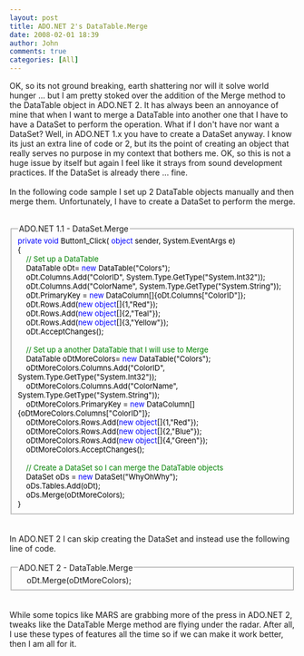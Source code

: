 ```yaml
---
layout: post
title: ADO.NET 2's DataTable.Merge
date: 2008-02-01 18:39
author: John
comments: true
categories: [All]
---
```

OK, so its not ground breaking, earth shattering nor will it solve world hunger ... but I am pretty stoked over the addition of the Merge method to the DataTable object in ADO.NET 2. It has always been an annoyance of mine that when I want to merge a DataTable into another one that I have to have a DataSet to perform the operation. What if I don't have nor want a DataSet? Well, in ADO.NET 1.x you have to create a DataSet anyway. I know its just an extra line of code or 2, but its the point of creating an object that really serves no purpose in my context that bothers me. OK, so this is not a huge issue by itself but again I feel like it strays from sound development practices. If the DataSet is already there ... fine. <br> <br> In the following code sample I set up 2 DataTable objects manually and then merge them. Unfortunately, I have to create a DataSet to perform the merge. <br> <br> <FIELDSET> <LEGEND>ADO.NET 1.1 - DataSet.Merge</LEGEND> <font color="#000000" size="2"><font color="#0000ff" size="2">private void </font>Button1_Click(<font color="#0000ff" size="2"> object</font> sender, System.EventArgs e) <br> { <br> &nbsp;&nbsp;&nbsp;&nbsp;<font color="#008000" size="2">// Set up a DataTable</font> <br> &nbsp;&nbsp;&nbsp;&nbsp;DataTable oDt= <font color="#0000ff" size="2">new</font> DataTable("Colors"); <br> &nbsp;&nbsp;&nbsp;&nbsp;oDt.Columns.Add("ColorID", System.Type.GetType("System.Int32")); <br> &nbsp;&nbsp;&nbsp;&nbsp;oDt.Columns.Add("ColorName", System.Type.GetType("System.String")); <br> &nbsp;&nbsp;&nbsp;&nbsp;oDt.PrimaryKey = <font color="#0000ff" size="2">new</font> DataColumn[]{oDt.Columns["ColorID"]}; <br> &nbsp;&nbsp;&nbsp;&nbsp;oDt.Rows.Add(<font color="#0000ff" size="2">new object</font>[]{1,"Red"}); <br> &nbsp;&nbsp;&nbsp;&nbsp;oDt.Rows.Add(<font color="#0000ff" size="2">new object</font>[]{2,"Teal"}); <br> &nbsp;&nbsp;&nbsp;&nbsp;oDt.Rows.Add(<font color="#0000ff" size="2">new object</font>[]{3,"Yellow"}); <br> &nbsp;&nbsp;&nbsp;&nbsp;oDt.AcceptChanges(); <br> <br> &nbsp;&nbsp;&nbsp;&nbsp;<font color="#008000" size="2">// Set up a another DataTable that I will use to Merge</font> <br> &nbsp;&nbsp;&nbsp;&nbsp;DataTable oDtMoreColors= <font color="#0000ff" size="2">new</font> DataTable("Colors"); <br> &nbsp;&nbsp;&nbsp;&nbsp;oDtMoreColors.Columns.Add("ColorID", System.Type.GetType("System.Int32")); <br> &nbsp;&nbsp;&nbsp;&nbsp;oDtMoreColors.Columns.Add("ColorName", System.Type.GetType("System.String")); <br> &nbsp;&nbsp;&nbsp;&nbsp;oDtMoreColors.PrimaryKey = <font color="#0000ff" size="2">new</font> DataColumn[]{oDtMoreColors.Columns["ColorID"]}; <br> &nbsp;&nbsp;&nbsp;&nbsp;oDtMoreColors.Rows.Add(<font color="#0000ff" size="2">new object</font>[]{1,"Red"}); <br> &nbsp;&nbsp;&nbsp;&nbsp;oDtMoreColors.Rows.Add(<font color="#0000ff" size="2">new object</font>[]{2,"Blue"}); <br> &nbsp;&nbsp;&nbsp;&nbsp;oDtMoreColors.Rows.Add(<font color="#0000ff" size="2">new object</font>[]{4,"Green"}); <br> &nbsp;&nbsp;&nbsp;&nbsp;oDtMoreColors.AcceptChanges(); <br> <br> &nbsp;&nbsp;&nbsp;&nbsp;<font color="#008000" size="2">// Create a DataSet so I can merge the DataTable objects</font> <br> &nbsp;&nbsp;&nbsp;&nbsp;DataSet oDs = <font color="#0000ff" size="2">new</font> DataSet("WhyOhWhy"); <br> &nbsp;&nbsp;&nbsp;&nbsp;oDs.Tables.Add(oDt); <br> &nbsp;&nbsp;&nbsp;&nbsp;oDs.Merge(oDtMoreColors); <br> } <br> </font> </FIELDSET> <br> <br> In ADO.NET 2 I can skip creating the DataSet and instead use the following line of code. <br> <br> <FIELDSET><LEGEND>ADO.NET 2 - DataTable.Merge</LEGEND> &nbsp;&nbsp;&nbsp;&nbsp;oDt.Merge(oDtMoreColors); </FIELDSET> <br> <br> While some topics like MARS are grabbing more of the press in ADO.NET 2, tweaks like the DataTable Merge method are flying under the radar. After all, I use these types of features all the time so if we can make it work better, then I am all for it. <br> <br>

